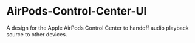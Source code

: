 # AirPods-Control-Center-UI
A design for the Apple AirPods Control Center to handoff audio playback source to other devices.

